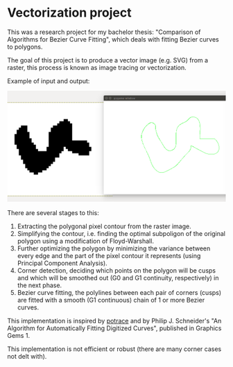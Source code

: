 # Vectorization project

This was a research project for my bachelor thesis:
"Comparison of Algorithms for Bezier Curve Fitting", which deals with fitting Bezier curves to polygons.

The goal of this project is to produce a vector image (e.g. SVG)
from a raster, this process is known as image tracing or vectorization.

Example of input and output:

![Alt text](/screenshot.png?raw=true "Optional Title")

There are several stages to this:

1. Extracting the polygonal pixel contour from the raster image.
2. Simplifying the contour, i.e. finding the optimal subpoligon of the original polygon using a modification of Floyd-Warshall.
3. Further optimizing the polygon by minimizing the variance between every edge and the part of the pixel contour it represents (using Principal Component Analysis).
4. Corner detection, deciding which points on the polygon will be cusps and which will be smoothed out (G0 and G1 continuity, respectively) in the next phase.
5. Bezier curve fitting, the polylines between each pair of corners (cusps) are fitted with a smooth (G1 continuous) chain of 1 or more Bezier curves.

This implementation is inspired by [potrace](http://potrace.sourceforge.net/) and by Philip J. Schneider's "An Algorithm for Automatically Fitting Digitized Curves", published in Graphics Gems 1.

This implementation is not efficient or robust (there are many corner cases not delt with).




